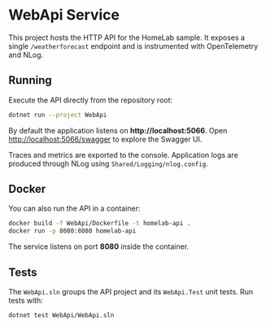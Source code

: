 # WebApi Service

This project hosts the HTTP API for the HomeLab sample. It exposes a single `/weatherforecast` endpoint and is instrumented with OpenTelemetry and NLog.

## Running

Execute the API directly from the repository root:

```bash
dotnet run --project WebApi
```

By default the application listens on **http://localhost:5066**. Open <http://localhost:5066/swagger> to explore the Swagger UI.

Traces and metrics are exported to the console. Application logs are produced through NLog using `Shared/Logging/nlog.config`.

## Docker

You can also run the API in a container:

```bash
docker build -f WebApi/Dockerfile -t homelab-api .
docker run -p 8080:8080 homelab-api
```

The service listens on port **8080** inside the container.

## Tests

The `WebApi.sln` groups the API project and its `WebApi.Test` unit tests. Run tests with:

```bash
dotnet test WebApi/WebApi.sln
```
